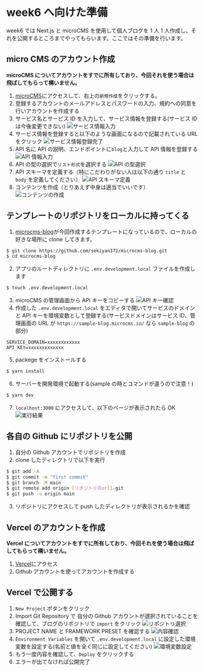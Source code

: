 # week6 へ向けた準備

week6 では Next.js と microCMS を使用して個人ブログを 1 人 1 人作成し、それを公開するところまでやってもらいます。ここではその準備を行います。

## micro CMS のアカウント作成

**microCMS についてアカウントをすでに所有しており、今回それを使う場合は飛ばしてもらって構いません。**

1. [microCMS](https://microcms.io/)にアクセスして、右上の`新規作成`をクリックする。
2. 登録するアカウントのメールアドレスとパスワードの入力、規約への同意を行いアカウントを作成する
3. サービス名とサービス ID を入力して、サービス情報を登録する(サービス ID は今後変更できない)
   ![サービス情報入力](./images/microcms1.png)
4. サービス情報を登録すると以下のような画面になるので記載されている URL をクリック
   ![サービス情報登録完了](./images/microcms2.png)
5. API 名に API の説明、エンドポイントに`blog`と入力して API 情報を登録する
   ![API 情報入力](./images/microcms3.png)
6. API の型の選択で`リスト形式`を選択する
   ![API の型選択](./images/microcms4.png)
7. API スキーマを定義する（特にこだわりがない人は以下の通り `title` と `body` を定義してください）
   ![API スキーマ定義](./images/microcms5.png)
8. コンテンツを作成（とりあえず中身は適当でいいです）
   ![コンテンツの作成](./images/microcms6.png)

## テンプレートのリポジトリをローカルに持ってくる

1. [microcms-blog](https://github.com/sekiyan372/microcms-blog)が今回作成するテンプレートになっているので、ローカルの好きな場所に clone してきます。

```bash
$ git clone https://github.com/sekiyan372/microcms-blog.git
$ cd microcms-blog
```

2. アプリのルートディレクトリに `.env.development.local` ファイルを作成します

```bash
$ touch .env.development.local
```

3. microCMS の管理画面から API キーをコピーする
   ![API キー確認](./images/microcms7.png)
4. 作成した `.env.development.local` をエディタで開いてサービスのドメインと API キーを環境変数として登録する(サービスドメインはサービス ID、管理画面の URL が `https://sample-blog.microcms.io/` なら `sample-blog` の部分)

```
SERVICE_DOMAIN=xxxxxxxxxxxx
API_KEY=xxxxxxxxxxxxx
```

5. packege をインストールする

```bash
$ yarn install
```

6. サーバーを開発環境で起動する(sample の時とコマンドが違うので注意！)

```bash
$ yarn dev
```

7. `localhost:3000` にアクセスして、以下のページが表示されたら OK
   ![実行結果](./images/nextjs.png)

## 各自の Github にリポジトリを公開

1. 自分の Github アカウントでリポジトリを作成
2. clone したディレクトリで以下を実行

```bash
$ git add -A
$ git commit -m "first commit"
$ git branch -M main
$ git remote add origin [リポジトリのurl].git
$ git push -u origin main
```

3. リポジトリにアクセスして push したディレクトリが表示されるかを確認

## Vercel のアカウントを作成

**Vercel についてアカウントをすでに所有しており、今回それを使う場合は飛ばしてもらって構いません。**

1. [Vercel](https://vercel.com/login?next=%2Fdashboard)にアクセス
2. Github アカウントを使ってアカウントを作成する

## Vercel で公開する

1. `New Project` ボタンをクリック
2. Import Git Repository で 自分の Github アカウントが選択されていることを確認して、ブログのリポジトリで `import` をクリック
   ![リポジトリ選択](./images/vercel1.png)
3. PROJECT NAME と FRAMEWORK PRESET を確認する
   ![内容確認](./images/vercel2.png)
4. `Environment Variables` を開いて `.env.development.local` に設定した環境変数を設定する(名前と値を全く同じに設定してください)
   ![環境変数設定](./images/vercel3.png)
5. もう一度内容を確認して、`Deploy` をクリックする
6. エラーが出てなければ公開完了
